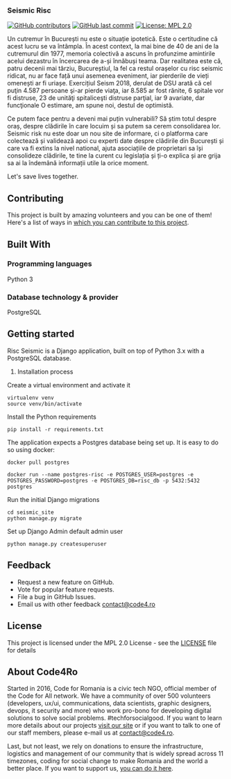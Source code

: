### Seismic Risc

[![GitHub contributors](https://img.shields.io/github/contributors/code4romania/seismic-risc.svg?style=for-the-badge)](https://github.com/code4romania/seismic-risc/graphs/contributors) [![GitHub last commit](https://img.shields.io/github/last-commit/code4romania/seismic-risc.svg?style=for-the-badge)](https://github.com/code4romania/seismic-risc/commits/master) [![License: MPL 2.0](https://img.shields.io/badge/license-MPL%202.0-brightgreen.svg?style=for-the-badge)](https://opensource.org/licenses/MPL-2.0)

Un cutremur în București nu este o situație ipotetică. Este o certitudine că acest lucru se va întâmpla. În acest context, la mai bine de 40 de ani de la cutremurul din 1977, memoria colectivă a ascuns în profunzime amintirile acelui dezastru în încercarea de a-și înnăbuși teama. Dar realitatea este că, patru decenii mai târziu, Bucureștiul, la fel ca restul orașelor cu risc seismic ridicat, nu ar face față unui asemenea eveniment, iar pierderile de vieți omenești ar fi uriașe. Exercițiul Seism 2018, derulat de DSU arată că cel puţin 4.587 persoane şi-ar pierde viaţa, iar 8.585 ar fost rănite, 6 spitale vor fi distruse, 23 de unităţi spitaliceşti distruse parţial, iar 9 avariate, dar funcţionale O estimare, am spune noi, destul de optimistă.

Ce putem face pentru a deveni mai puțin vulnerabili? Să știm totul despre oraș, despre clădirile în care locuim și sa putem sa cerem consolidarea lor. Seismic risk nu este doar un nou site de informare, ci o platforma care colectează și validează apoi cu experti date despre clădirile din București și care va fi extins la nivel national, ajuta asociațiile de proprietari sa își consolideze clădirile, te tine la curent cu legislația și ți-o explica și are grija sa ai la îndemână informații utile la orice moment.

Let's save lives together.

## Contributing

This project is built by amazing volunteers and you can be one of them! Here's a list of ways in [which you can contribute to this project](.github/CONTRIBUTING.MD).

## Built With

### Programming languages

Python 3

### Database technology & provider

PostgreSQL

## Getting started
Risc Seismic is a Django application, built on top of Python 3.x with a PostgreSQL database.

1. Installation process

Create a virtual environment and activate it
```
virtualenv venv
source venv/bin/activate
```
Install the Python requirements
```
pip install -r requirements.txt
```

The application expects a Postgres database being set up. It is easy to do so using docker:

```
docker pull postgres

docker run --name postgres-risc -e POSTGRES_USER=postgres -e POSTGRES_PASSWORD=postgres -e POSTGRES_DB=risc_db -p 5432:5432  postgres
```

Run the initial Django migrations

```
cd seismic_site
python manage.py migrate
```

Set up Django Admin default admin user
```
python manage.py createsuperuser
```

## Feedback

* Request a new feature on GitHub.
* Vote for popular feature requests.
* File a bug in GitHub Issues.
* Email us with other feedback contact@code4.ro

## License 

This project is licensed under the MPL 2.0 License - see the [LICENSE](LICENSE) file for details

## About Code4Ro

Started in 2016, Code for Romania is a civic tech NGO, official member of the Code for All network. We have a community of over 500 volunteers (developers, ux/ui, communications, data scientists, graphic designers, devops, it security and more) who work pro-bono for developing digital solutions to solve social problems. #techforsocialgood. If you want to learn more details about our projects [visit our site](https://www.code4.ro/en/) or if you want to talk to one of our staff members, please e-mail us at contact@code4.ro.

Last, but not least, we rely on donations to ensure the infrastructure, logistics and management of our community that is widely spread across 11 timezones, coding for social change to make Romania and the world a better place. If you want to support us, [you can do it here](https://code4.ro/en/donate/).
